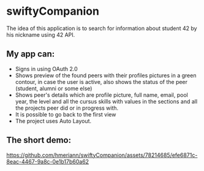 # swiftyCompanion
The idea of this application is to search for information about student 42 by his nickname using 42 API.

## My app can:
- Signs in using OAuth 2.0
- Shows preview of the found peers with their profiles pictures in a green contour, in case the user is active, also shows the status of the peer (student, alumni or some else)
- Shows peer's details which are profile picture, full name, email, pool year, the level and all the cursus skills with values in the sections and all the projects peer did or in progress with.
- It is possible to go back to the first view
- The project uses Auto Layout.

## The short demo:

https://github.com/hmeriann/swiftyCompanion/assets/78214685/efe6871c-8eac-4467-9a8c-0e1b17b60a62

